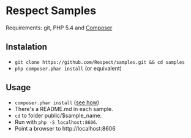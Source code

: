 Respect Samples
===============

Requirements: git, PHP 5.4 and [Composer](http://getcomposer.org/)

Instalation
-----------

  * `git clone https://github.com/Respect/samples.git && cd samples`
  * `php composer.phar install` (or equivalent)

Usage
-----

  * `composer.phar install` ([see how](http://getcomposer.org/))
  * There's a README.md in each sample.
  * `cd` to folder public/$sample_name.
  * Run with `php -S localhost:8606`.
  * Point a browser to http://localhost:8606

